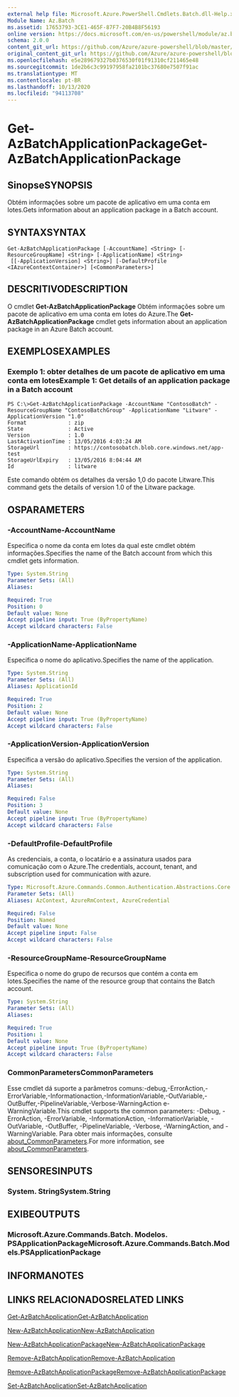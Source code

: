 ```yaml
---
external help file: Microsoft.Azure.PowerShell.Cmdlets.Batch.dll-Help.xml
Module Name: Az.Batch
ms.assetid: 17653793-3CE1-465F-87F7-20B4B8F56193
online version: https://docs.microsoft.com/en-us/powershell/module/az.batch/get-azbatchapplicationpackage
schema: 2.0.0
content_git_url: https://github.com/Azure/azure-powershell/blob/master/src/Batch/Batch/help/Get-AzBatchApplicationPackage.md
original_content_git_url: https://github.com/Azure/azure-powershell/blob/master/src/Batch/Batch/help/Get-AzBatchApplicationPackage.md
ms.openlocfilehash: e5e289679327b0376530f01f91310cf211465e48
ms.sourcegitcommit: 1de2b6c3c99197958fa2101bc37680e7507f91ac
ms.translationtype: MT
ms.contentlocale: pt-BR
ms.lasthandoff: 10/13/2020
ms.locfileid: "94113708"
---
```

# <span data-ttu-id="dea38-101">Get-AzBatchApplicationPackage</span><span class="sxs-lookup"><span data-stu-id="dea38-101">Get-AzBatchApplicationPackage</span></span>

## <span data-ttu-id="dea38-102">Sinopse</span><span class="sxs-lookup"><span data-stu-id="dea38-102">SYNOPSIS</span></span>
<span data-ttu-id="dea38-103">Obtém informações sobre um pacote de aplicativo em uma conta em lotes.</span><span class="sxs-lookup"><span data-stu-id="dea38-103">Gets information about an application package in a Batch account.</span></span>

## <span data-ttu-id="dea38-104">SYNTAX</span><span class="sxs-lookup"><span data-stu-id="dea38-104">SYNTAX</span></span>

```
Get-AzBatchApplicationPackage [-AccountName] <String> [-ResourceGroupName] <String> [-ApplicationName] <String>
 [[-ApplicationVersion] <String>] [-DefaultProfile <IAzureContextContainer>] [<CommonParameters>]
```

## <span data-ttu-id="dea38-105">DESCRITIVO</span><span class="sxs-lookup"><span data-stu-id="dea38-105">DESCRIPTION</span></span>
<span data-ttu-id="dea38-106">O cmdlet **Get-AzBatchApplicationPackage** Obtém informações sobre um pacote de aplicativo em uma conta em lotes do Azure.</span><span class="sxs-lookup"><span data-stu-id="dea38-106">The **Get-AzBatchApplicationPackage** cmdlet gets information about an application package in an Azure Batch account.</span></span>

## <span data-ttu-id="dea38-107">EXEMPLOS</span><span class="sxs-lookup"><span data-stu-id="dea38-107">EXAMPLES</span></span>

### <span data-ttu-id="dea38-108">Exemplo 1: obter detalhes de um pacote de aplicativo em uma conta em lotes</span><span class="sxs-lookup"><span data-stu-id="dea38-108">Example 1: Get details of an application package in a Batch account</span></span>
```
PS C:\>Get-AzBatchApplicationPackage -AccountName "ContosoBatch" -ResourceGroupName "ContosoBatchGroup" -ApplicationName "Litware" -ApplicationVersion "1.0"
Format             : zip
State              : Active
Version            : 1.0
LastActivationTime : 13/05/2016 4:03:24 AM
StorageUrl         : https://contosobatch.blob.core.windows.net/app-test
StorageUrlExpiry   : 13/05/2016 8:04:44 AM
Id                 : litware
```

<span data-ttu-id="dea38-109">Este comando obtém os detalhes da versão 1,0 do pacote Litware.</span><span class="sxs-lookup"><span data-stu-id="dea38-109">This command gets the details of version 1.0 of the Litware package.</span></span>

## <span data-ttu-id="dea38-110">OS</span><span class="sxs-lookup"><span data-stu-id="dea38-110">PARAMETERS</span></span>

### <span data-ttu-id="dea38-111">-AccountName</span><span class="sxs-lookup"><span data-stu-id="dea38-111">-AccountName</span></span>
<span data-ttu-id="dea38-112">Especifica o nome da conta em lotes da qual este cmdlet obtém informações.</span><span class="sxs-lookup"><span data-stu-id="dea38-112">Specifies the name of the Batch account from which this cmdlet gets information.</span></span>

```yaml
Type: System.String
Parameter Sets: (All)
Aliases:

Required: True
Position: 0
Default value: None
Accept pipeline input: True (ByPropertyName)
Accept wildcard characters: False
```

### <span data-ttu-id="dea38-113">-ApplicationName</span><span class="sxs-lookup"><span data-stu-id="dea38-113">-ApplicationName</span></span>
<span data-ttu-id="dea38-114">Especifica o nome do aplicativo.</span><span class="sxs-lookup"><span data-stu-id="dea38-114">Specifies the name of the application.</span></span>

```yaml
Type: System.String
Parameter Sets: (All)
Aliases: ApplicationId

Required: True
Position: 2
Default value: None
Accept pipeline input: True (ByPropertyName)
Accept wildcard characters: False
```

### <span data-ttu-id="dea38-115">-ApplicationVersion</span><span class="sxs-lookup"><span data-stu-id="dea38-115">-ApplicationVersion</span></span>
<span data-ttu-id="dea38-116">Especifica a versão do aplicativo.</span><span class="sxs-lookup"><span data-stu-id="dea38-116">Specifies the version of the application.</span></span>

```yaml
Type: System.String
Parameter Sets: (All)
Aliases:

Required: False
Position: 3
Default value: None
Accept pipeline input: True (ByPropertyName)
Accept wildcard characters: False
```

### <span data-ttu-id="dea38-117">-DefaultProfile</span><span class="sxs-lookup"><span data-stu-id="dea38-117">-DefaultProfile</span></span>
<span data-ttu-id="dea38-118">As credenciais, a conta, o locatário e a assinatura usados para comunicação com o Azure.</span><span class="sxs-lookup"><span data-stu-id="dea38-118">The credentials, account, tenant, and subscription used for communication with azure.</span></span>

```yaml
Type: Microsoft.Azure.Commands.Common.Authentication.Abstractions.Core.IAzureContextContainer
Parameter Sets: (All)
Aliases: AzContext, AzureRmContext, AzureCredential

Required: False
Position: Named
Default value: None
Accept pipeline input: False
Accept wildcard characters: False
```

### <span data-ttu-id="dea38-119">-ResourceGroupName</span><span class="sxs-lookup"><span data-stu-id="dea38-119">-ResourceGroupName</span></span>
<span data-ttu-id="dea38-120">Especifica o nome do grupo de recursos que contém a conta em lotes.</span><span class="sxs-lookup"><span data-stu-id="dea38-120">Specifies the name of the resource group that contains the Batch account.</span></span>

```yaml
Type: System.String
Parameter Sets: (All)
Aliases:

Required: True
Position: 1
Default value: None
Accept pipeline input: True (ByPropertyName)
Accept wildcard characters: False
```

### <span data-ttu-id="dea38-121">CommonParameters</span><span class="sxs-lookup"><span data-stu-id="dea38-121">CommonParameters</span></span>
<span data-ttu-id="dea38-122">Esse cmdlet dá suporte a parâmetros comuns:-debug,-ErrorAction,-ErrorVariable,-Informationaction,-InformationVariable,-OutVariable,-OutBuffer,-PipelineVariable,-Verbose-WarningAction e-WarningVariable.</span><span class="sxs-lookup"><span data-stu-id="dea38-122">This cmdlet supports the common parameters: -Debug, -ErrorAction, -ErrorVariable, -InformationAction, -InformationVariable, -OutVariable, -OutBuffer, -PipelineVariable, -Verbose, -WarningAction, and -WarningVariable.</span></span> <span data-ttu-id="dea38-123">Para obter mais informações, consulte [about_CommonParameters](http://go.microsoft.com/fwlink/?LinkID=113216).</span><span class="sxs-lookup"><span data-stu-id="dea38-123">For more information, see [about_CommonParameters](http://go.microsoft.com/fwlink/?LinkID=113216).</span></span>

## <span data-ttu-id="dea38-124">SENSORES</span><span class="sxs-lookup"><span data-stu-id="dea38-124">INPUTS</span></span>

### <span data-ttu-id="dea38-125">System. String</span><span class="sxs-lookup"><span data-stu-id="dea38-125">System.String</span></span>

## <span data-ttu-id="dea38-126">EXIBE</span><span class="sxs-lookup"><span data-stu-id="dea38-126">OUTPUTS</span></span>

### <span data-ttu-id="dea38-127">Microsoft.Azure.Commands.Batch. Modelos. PSApplicationPackage</span><span class="sxs-lookup"><span data-stu-id="dea38-127">Microsoft.Azure.Commands.Batch.Models.PSApplicationPackage</span></span>

## <span data-ttu-id="dea38-128">INFORMA</span><span class="sxs-lookup"><span data-stu-id="dea38-128">NOTES</span></span>

## <span data-ttu-id="dea38-129">LINKS RELACIONADOS</span><span class="sxs-lookup"><span data-stu-id="dea38-129">RELATED LINKS</span></span>

[<span data-ttu-id="dea38-130">Get-AzBatchApplication</span><span class="sxs-lookup"><span data-stu-id="dea38-130">Get-AzBatchApplication</span></span>](./Get-AzBatchApplication.md)

[<span data-ttu-id="dea38-131">New-AzBatchApplication</span><span class="sxs-lookup"><span data-stu-id="dea38-131">New-AzBatchApplication</span></span>](./New-AzBatchApplication.md)

[<span data-ttu-id="dea38-132">New-AzBatchApplicationPackage</span><span class="sxs-lookup"><span data-stu-id="dea38-132">New-AzBatchApplicationPackage</span></span>](./New-AzBatchApplicationPackage.md)

[<span data-ttu-id="dea38-133">Remove-AzBatchApplication</span><span class="sxs-lookup"><span data-stu-id="dea38-133">Remove-AzBatchApplication</span></span>](./Remove-AzBatchApplication.md)

[<span data-ttu-id="dea38-134">Remove-AzBatchApplicationPackage</span><span class="sxs-lookup"><span data-stu-id="dea38-134">Remove-AzBatchApplicationPackage</span></span>](./Remove-AzBatchApplicationPackage.md)

[<span data-ttu-id="dea38-135">Set-AzBatchApplication</span><span class="sxs-lookup"><span data-stu-id="dea38-135">Set-AzBatchApplication</span></span>](./Set-AzBatchApplication.md)


